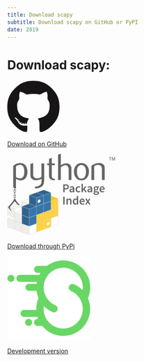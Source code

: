 ```yaml
---
title: Download scapy
subtitle: Download scapy on GitHub or PyPI
date: 2019
---
```


<link rel="stylesheet" href="/css/button.css">

# Download scapy:

<div class="row">
    <a href="https://github.com/secdev/scapy/releases" class="button">
        <div>
            <svg xmlns="http://www.w3.org/2000/svg" width="120px" height="120px" viewBox="0 0 1200 1200" preserveAspectRatio="xMidYMid meet"><g id="layer101" fill="#171516" stroke="none"><path d="M320 1147 c-44 -21 -91 -57 -145 -112 -125 -125 -175 -246 -175 -425 0 -179 50 -301 175 -425 124 -125 246 -175 425 -175 179 0 301 50 425 175 125 124 175 246 175 425 0 179 -50 300 -175 425 -113 113 -259 181 -279 129 -3 -9 -6 -64 -6 -122 0 -87 -4 -113 -19 -138 l-18 -30 68 -18 c138 -35 202 -119 203 -266 1 -65 -3 -81 -27 -123 -23 -39 -27 -55 -22 -86 7 -40 -9 -121 -24 -121 -18 0 -78 25 -113 46 -30 19 -42 22 -70 14 -43 -13 -193 -13 -236 0 -28 8 -40 5 -70 -14 -35 -21 -95 -46 -113 -46 -15 0 -31 81 -24 121 5 31 1 47 -22 86 -24 42 -28 58 -27 124 1 145 75 240 211 268 l59 13 -23 46 c-13 25 -23 54 -23 64 0 10 -7 18 -15 18 -8 0 -15 -7 -15 -15 0 -8 -4 -15 -10 -15 -5 0 -7 7 -4 15 4 10 0 15 -15 15 -13 0 -21 -6 -21 -17 0 -15 -1 -15 -13 2 -16 20 -42 12 -33 -11 4 -11 -1 -13 -21 -8 -23 6 -25 4 -21 -14 4 -14 2 -19 -7 -16 -18 7 -30 -16 -14 -27 10 -6 8 -9 -10 -9 -16 0 -21 -4 -18 -14 4 -10 1 -13 -9 -9 -8 3 -14 -1 -14 -11 0 -9 -8 -16 -20 -16 -27 0 -25 5 9 38 17 15 41 47 54 71 33 61 76 83 150 78 l57 -3 0 57 c0 32 -3 64 -6 73 -10 25 -63 19 -134 -17z"/></g></svg>
            <p class="button_text">Download on GitHub</p>
        </div>
    </a>
    <a href="https://pypi.org/project/scapy/" class="button">
        <div>
            <svg xmlns="http://www.w3.org/2000/svg" width="247.808" height="185.85" viewBox="0 0 232.31983 174.23466"><path d="M15.801 114.616l15.555 5.662 15.786-5.746-15.555-5.662zm15.623-12.783l15.556 5.662 15.785-5.746-15.555-5.662z" fill="#f7f7f4" stroke="#ccc" stroke-width=".355" stroke-linejoin="bevel"/><path d="M31.424 101.833l15.556 5.662v18.282l-15.556-5.661z" fill="#efeeea" stroke="#ccc" stroke-width=".355" stroke-linejoin="bevel"/><path d="M.178 138.76l15.555 5.663 15.786-5.746-15.556-5.662z" fill="#f7f7f4" stroke="#ccc" stroke-width=".355" stroke-linejoin="bevel"/><path d="M.178 138.76l15.555 5.663v18.282L.178 157.044z" fill="#efeeea" stroke="#ccc" stroke-width=".355" stroke-linejoin="bevel"/><path d="M.178 112.76l15.555 5.663 15.786-5.746-15.556-5.662z" fill="#f7f7f4" stroke="#ccc" stroke-width=".355" stroke-linejoin="bevel"/><path d="M15.733 118.423v18.282l15.786-5.745v-18.283z" fill="#fff" stroke="#ccc" stroke-width=".355" stroke-linejoin="bevel"/><path d="M.178 112.76l15.555 5.663v18.282L.178 131.044z" fill="#efeeea" stroke="#ccc" stroke-width=".355" stroke-linejoin="bevel"/><path d="M15.985 97.209l-.025.031a2.783 2.783 0 0 0-2.758 2.781 2.783 2.783 0 0 0 .053.532L1.51 114.937l7.647 9.364-3.87-9.364 9.985-12.228a2.783 2.783 0 0 0 .715.096 2.783 2.783 0 0 0 .715-.094l5.314 6.508 5.373 1.955-8.672-10.621a2.783 2.783 0 0 0 .051-.531 2.783 2.783 0 0 0-2.756-2.782l-.025-.03zm2.135-7.289a2.136 2.136 0 1 0-4.27 0v3.265a2.136 2.136 0 0 0 4.27 0V89.92zm-.98-.002v3.265a1.155 1.155 0 0 1-2.31 0v-3.265a1.154 1.154 0 1 1 2.31 0zm.98-11.211a2.136 2.136 0 1 0-4.27 0v3.266a2.136 2.136 0 0 0 4.27 0v-3.266zm-.98-.002v3.266a1.155 1.155 0 0 1-2.31 0v-3.266a1.154 1.154 0 1 1 2.31 0z" fill="#646464"/><path d="M16.505 82.697v6.498a.518.518 0 1 1-1.04 0v-6.498a.518.518 0 1 1 1.04 0zm0 11.213v6.498a.518.518 0 1 1-1.04 0V93.91a.518.518 0 1 1 1.04 0zm0-22.463v6.498a.518.518 0 1 1-1.04 0v-6.498a.518.518 0 1 1 1.04 0z" fill="#646464"/><path d="M15.8 144.442l15.556 5.662v18.283l-15.555-5.662z" fill="#efeeea" stroke="#ccc" stroke-width=".355" stroke-linejoin="bevel"/><path d="M15.8 125.978l15.556 5.662 15.786-5.746-15.555-5.661z" fill="#f7f7f4" stroke="#ccc" stroke-width=".355" stroke-linejoin="bevel"/><path d="M15.8 125.978l15.556 5.662v18.283l-15.555-5.662z" fill="#efeeea" stroke="#ccc" stroke-width=".355" stroke-linejoin="bevel"/><path d="M93.85 138.741v18.283l15.785-5.745v-18.283z" fill="#fff" stroke="#ccc" stroke-width=".355" stroke-linejoin="bevel"/><path d="M78.226 144.423v18.282l15.786-5.745v-18.283z" fill="#ffd242" stroke="#ccc" stroke-width=".355" stroke-linejoin="bevel"/><path d="M91.151 148.88a2.617 3.737 35 0 1-3.032 4.33 2.617 3.737 35 0 1-3.031-2.122 2.617 3.737 35 0 1 3.031-4.33 2.617 3.737 35 0 1 3.032 2.123z" fill="#fff"/><path d="M62.603 150.104v18.283l15.786-5.746v-18.283z" fill="#ffd242" stroke="#ccc" stroke-width=".355" stroke-linejoin="bevel"/><path d="M46.98 155.785v18.283l15.785-5.746V150.04z" fill="#fff" stroke="#ccc" stroke-width=".355" stroke-linejoin="bevel"/><path d="M31.424 150.123l15.556 5.662v18.283l-15.556-5.662z" fill="#efeeea" stroke="#ccc" stroke-width=".355" stroke-linejoin="bevel"/><path d="M93.85 120.278v18.282l15.785-5.745v-18.283z" fill="#ffd242" stroke="#ccc" stroke-width=".355" stroke-linejoin="bevel"/><path d="M78.294 96.152l15.556 5.662 15.785-5.746-15.555-5.662z" fill="#ffc91d" stroke="#ccc" stroke-width=".355" stroke-linejoin="bevel"/><path d="M93.85 101.814v18.282l15.785-5.745V96.068zm-15.624 24.145v18.282l15.786-5.745v-18.283z" fill="#ffd242" stroke="#ccc" stroke-width=".355" stroke-linejoin="bevel"/><path d="M78.226 107.495v18.282l15.786-5.745v-18.283z" fill="#3775a9" stroke="#ccc" stroke-width=".355" stroke-linejoin="bevel"/><path d="M62.671 83.369l15.555 5.662 15.786-5.746-15.555-5.661z" fill="#2f6491" stroke="#ccc" stroke-width=".355" stroke-linejoin="bevel"/><path d="M78.226 89.03v18.283l15.786-5.745V83.285z" fill="#3775a9" stroke="#ccc" stroke-width=".355" stroke-linejoin="bevel"/><path d="M62.603 131.64v18.283l15.786-5.746v-18.283z" fill="#ffd242" stroke="#ccc" stroke-width=".355" stroke-linejoin="bevel"/><path d="M62.603 113.176v18.283l15.786-5.746V107.43zM46.98 137.321v18.283l15.785-5.746v-18.282z" fill="#3775a9" stroke="#ccc" stroke-width=".355" stroke-linejoin="bevel"/><path d="M31.424 131.66l15.556 5.661v18.283l-15.556-5.662zm0-18.465l15.556 5.662 15.785-5.745-15.555-5.662z" fill="#2f6491" stroke="#ccc" stroke-width=".355" stroke-linejoin="bevel"/><path d="M46.98 118.857v18.283l15.785-5.746v-18.282z" fill="#3775a9" stroke="#ccc" stroke-width=".355" stroke-linejoin="bevel"/><path d="M31.424 113.195l15.556 5.662v18.283l-15.556-5.662zM47.048 89.05l15.555 5.662 15.786-5.746-15.556-5.661z" fill="#2f6491" stroke="#ccc" stroke-width=".355" stroke-linejoin="bevel"/><path d="M62.603 94.712v18.283l15.786-5.746V88.966z" fill="#3775a9" stroke="#ccc" stroke-width=".355" stroke-linejoin="bevel"/><path d="M47.048 89.05l15.555 5.662v18.283l-15.555-5.662z" fill="#2f6491" stroke="#ccc" stroke-width=".355" stroke-linejoin="bevel"/><path d="M71.528 100.584a2.617 3.737 35 0 1-3.032 4.33 2.617 3.737 35 0 1-3.032-2.123 2.617 3.737 35 0 1 3.032-4.33 2.617 3.737 35 0 1 3.032 2.123z" fill="#fff"/><path d="M36.661 38.858c0-9.645-2.75-14.597-8.25-14.868a15.497 15.497 0 0 0-6.405 1.052c-1.659.594-2.776 1.182-3.363 1.776v23.021c3.518 2.208 6.643 3.234 9.367 3.073 5.765-.38 8.651-5.061 8.651-14.054zm6.785.4c0 4.9-1.15 8.967-3.46 12.201-2.576 3.66-6.146 5.546-10.71 5.65-3.441.11-6.986-.97-10.633-3.229v20.924l-5.9-2.105V26.256c.968-1.188 2.213-2.208 3.724-3.073 3.512-2.047 7.78-3.099 12.802-3.15l.084.083c4.59-.058 8.128 1.827 10.613 5.65 2.318 3.505 3.48 7.998 3.48 13.492zM79.508 52.99c0 6.572-.658 11.123-1.975 13.654-1.324 2.53-3.841 4.55-7.56 6.055-3.015 1.188-6.275 1.834-9.774 1.943l-.975-3.718c3.557-.484 6.062-.969 7.515-1.453 2.86-.968 4.822-2.453 5.9-4.441.865-1.62 1.292-4.713 1.292-9.29v-1.537a30.317 30.317 0 0 1-12.686 2.744c-2.905 0-5.468-.91-7.676-2.744-2.48-1.995-3.719-4.525-3.719-7.592V22.053l5.9-2.02v24.719c0 2.64.853 4.674 2.557 6.1 1.705 1.427 3.913 2.112 6.618 2.06 2.705-.058 5.603-1.104 8.683-3.15V20.923h5.9V52.99zm23.035 3.796c-.704.058-1.35.083-1.943.083-3.338 0-5.94-.794-7.8-2.388-1.852-1.595-2.782-3.796-2.782-6.605v-23.24h-4.04v-3.713h4.04v-9.858l5.895-2.098v11.956h6.63v3.712h-6.63v23.08c0 2.214.594 3.783 1.781 4.7 1.02.755 2.64 1.188 4.849 1.297v3.073zm35.727-.485h-5.901V33.525c0-2.317-.543-4.312-1.62-5.978-1.247-1.885-2.977-2.828-5.198-2.828-2.705 0-6.087 1.427-10.148 4.28v27.302h-5.9V1.86l5.9-1.859v24.797c3.77-2.744 7.889-4.119 12.363-4.119 3.124 0 5.655 1.052 7.592 3.15 1.943 2.099 2.911 4.713 2.911 7.838V56.3zm31.362-18.373c0-3.706-.704-6.766-2.105-9.187-1.665-2.95-4.254-4.506-7.753-4.667-6.469.374-9.697 5.01-9.697 13.893 0 4.073.672 7.476 2.027 10.206 1.73 3.48 4.326 5.197 7.786 5.14 6.495-.052 9.742-5.178 9.742-15.385zm6.462.039c0 5.274-1.35 9.664-4.041 13.17-2.963 3.925-7.056 5.894-12.28 5.894-5.177 0-9.212-1.97-12.123-5.894-2.64-3.506-3.958-7.896-3.958-13.17 0-4.958 1.427-9.129 4.28-12.525 3.015-3.602 6.98-5.41 11.88-5.41s8.889 1.808 11.962 5.41c2.853 3.396 4.28 7.567 4.28 12.525zm33.829 18.334h-5.9V32.234c0-2.64-.795-4.7-2.383-6.185-1.588-1.478-3.706-2.195-6.346-2.137-2.802.052-5.468.969-7.999 2.744v29.645h-5.9V25.927c3.395-2.473 6.52-4.087 9.373-4.842 2.692-.704 5.068-1.053 7.115-1.053 1.4 0 2.717.136 3.957.407 2.318.536 4.203 1.53 5.655 2.99 1.62 1.613 2.428 3.55 2.428 5.816V56.3z" fill="#646464"/><path style="line-height:125%" d="M221.391 14.428h1.014V8.07h2.402v-.758h-5.817v.758h2.401v6.358m4.315 0h.866V8.621l1.88 5.807h.964l1.959-5.787v5.787h.945V7.312h-1.25l-2.141 6.097-1.826-6.097h-1.397v7.116" font-weight="400" font-size="15.164" font-family="Bitstream Vera Sans" fill="#646464"/><path style="line-height:125%;-inkscape-font-specification:'Source Sans Pro Semi-Bold'" d="M120.607 82.731h2.988v-6.183h2.679c3.632 0 6.415-1.726 6.415-5.461 0-3.916-2.731-5.204-6.415-5.204h-5.667v16.848zm2.988-8.578v-5.874h2.447c2.447 0 3.71.696 3.71 2.808 0 2.06-1.211 3.066-3.71 3.066h-2.447zm10.502 5.177c0 2.216 1.546 3.71 3.762 3.71 1.494 0 2.782-.747 3.915-1.7h.077l.232 1.391h2.422v-7.496c0-3.53-1.546-5.462-4.714-5.462-2.01 0-3.787.773-5.178 1.649l1.082 1.984c1.107-.67 2.292-1.237 3.555-1.237 1.7 0 2.266 1.133 2.292 2.473-5.178.567-7.445 1.984-7.445 4.689zm2.886-.231c0-1.263 1.133-2.164 4.56-2.602v2.834c-.928.875-1.727 1.39-2.757 1.39-1.056 0-1.803-.489-1.803-1.622zm10.315-2.679c0 4.199 2.654 6.62 6.106 6.62 1.442 0 2.962-.567 4.147-1.623l-1.236-1.88c-.696.566-1.572 1.082-2.602 1.082-1.984 0-3.375-1.675-3.375-4.2 0-2.55 1.417-4.224 3.452-4.224.799 0 1.469.335 2.138.927l1.417-1.88c-.85-.825-2.086-1.469-3.71-1.469-3.374 0-6.337 2.422-6.337 6.647zm12.749 6.311h2.911v-3.22l1.984-2.267 3.246 5.487h3.22l-4.766-7.496 4.328-5.153h-3.246l-4.688 5.822h-.078v-11.36h-2.91V82.73zm12.642-3.401c0 2.216 1.546 3.71 3.761 3.71 1.494 0 2.782-.747 3.916-1.7h.077l.232 1.391h2.421v-7.496c0-3.53-1.545-5.462-4.714-5.462-2.01 0-3.787.773-5.178 1.649l1.082 1.984c1.108-.67 2.293-1.237 3.555-1.237 1.7 0 2.267 1.133 2.293 2.473-5.178.567-7.445 1.984-7.445 4.689zm2.885-.231c0-1.263 1.134-2.164 4.56-2.602v2.834c-.928.875-1.726 1.39-2.757 1.39-1.056 0-1.803-.489-1.803-1.622zm12.763 5.487c0-.593.31-1.16.98-1.675.489.13 1.03.18 1.725.18h1.726c1.443 0 2.241.284 2.241 1.263 0 1.082-1.39 2.035-3.426 2.035-2.01 0-3.246-.67-3.246-1.803zm-2.473.438c0 2.215 2.241 3.297 5.255 3.297 4.122 0 6.75-1.958 6.75-4.456 0-2.19-1.597-3.118-4.637-3.118h-2.241c-1.546 0-2.061-.438-2.061-1.159 0-.567.232-.876.618-1.21a4.665 4.665 0 0 0 1.726.334c2.68 0 4.792-1.494 4.792-4.302 0-.876-.31-1.649-.722-2.138h2.319v-2.19h-4.534a5.7 5.7 0 0 0-1.855-.309c-2.653 0-4.998 1.623-4.998 4.534 0 1.494.799 2.705 1.649 3.35v.102c-.721.515-1.391 1.365-1.391 2.344 0 1.03.49 1.7 1.133 2.113v.103c-1.159.721-1.803 1.649-1.803 2.705zm5.41-8.167c-1.237 0-2.215-.927-2.215-2.55 0-1.597.978-2.499 2.215-2.499 1.236 0 2.19.928 2.19 2.5 0 1.622-.98 2.55-2.19 2.55zm7.597-.437c0 4.173 2.73 6.62 6.234 6.62 1.598 0 3.117-.567 4.328-1.365l-1.004-1.855c-.928.593-1.855.927-2.937.927-2.035 0-3.478-1.288-3.736-3.58h8.038c.077-.31.129-.825.129-1.391 0-3.53-1.804-6.003-5.23-6.003-2.962 0-5.822 2.525-5.822 6.647zm2.86-1.134c.257-2.112 1.545-3.22 3.04-3.22 1.725 0 2.576 1.21 2.576 3.22h-5.616zm-81.124 33.721h2.988V92.16h-2.988v16.848zm6.987 0h2.963v-8.836c1.056-1.03 1.777-1.571 2.885-1.571 1.391 0 1.984.772 1.984 2.86v7.547h2.962v-7.934c0-3.195-1.185-5.024-3.89-5.024-1.726 0-3.014.902-4.147 2.01h-.103l-.206-1.7h-2.448v12.648zm13.668-6.311c0 4.173 2.035 6.62 5.204 6.62 1.365 0 2.653-.747 3.58-1.674h.104l.206 1.365h2.447V90.82h-2.963v4.585l.103 2.035c-.979-.85-1.88-1.39-3.323-1.39-2.756 0-5.358 2.524-5.358 6.646zm3.065-.026c0-2.654 1.314-4.174 2.937-4.174.85 0 1.7.284 2.576 1.057v5.899c-.85.979-1.674 1.417-2.653 1.417-1.83 0-2.86-1.469-2.86-4.2zm11.424.026c0 4.173 2.731 6.62 6.234 6.62 1.598 0 3.118-.567 4.328-1.365l-1.004-1.855c-.928.593-1.855.927-2.937.927-2.035 0-3.478-1.288-3.735-3.58h8.037c.077-.31.129-.825.129-1.391 0-3.53-1.803-6.003-5.23-6.003-2.962 0-5.822 2.525-5.822 6.647zm2.86-1.134c.257-2.112 1.545-3.22 3.04-3.22 1.726 0 2.576 1.21 2.576 3.22h-5.616zm9.225 7.445h3.091l1.34-2.499c.36-.773.747-1.52 1.107-2.241h.103c.438.721.876 1.494 1.288 2.241l1.546 2.5h3.195l-4.02-6.26 3.736-6.39h-3.065l-1.211 2.396c-.31.696-.67 1.443-.98 2.138h-.102a87.248 87.248 0 0 1-1.16-2.138l-1.416-2.396h-3.195l3.761 6.054-4.018 6.595z" font-weight="600" font-family="Source Sans Pro" letter-spacing="0" word-spacing="0" fill="#646464"/></svg>
            <p class="button_text">Download through PyPi</p>
        </div>
    </a>
    <a href="https://github.com/secdev/scapy/archive/master.zip" class="button">
        <div>
            <img src="/img/logo.png">
            <p class="button_text">Development version</p>
        </div>
    </a>
</div>